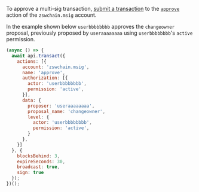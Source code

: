 To approve a multi-sig transaction, [submit a transaction](01_how-to-submit-a-transaction.md) to the [`approve`](https://github.com/ZSWIO/zswchain.contracts/blob/52fbd4ac7e6c38c558302c48d00469a4bed35f7c/contracts/zswchain.msig/include/zswchain.msig/zswchain.msig.hpp#L58) action of the `zswchain.msig` account.

In the example shown below `userbbbbbbbb` approves the `changeowner` proposal, previously proposed by `useraaaaaaaa` using `userbbbbbbbb`'s `active` permission.
```javascript
(async () => {
  await api.transact({
    actions: [{
      account: 'zswchain.msig',
      name: 'approve',
      authorization: [{
        actor: 'userbbbbbbbb',
        permission: 'active',
      }],
      data: {
        proposer: 'useraaaaaaaa',
        proposal_name: 'changeowner',
        level: {
          actor: 'userbbbbbbbb',
          permission: 'active',
        }
      },
    }]
  }, {
    blocksBehind: 3,
    expireSeconds: 30,
    broadcast: true,
    sign: true
  });
})();
```